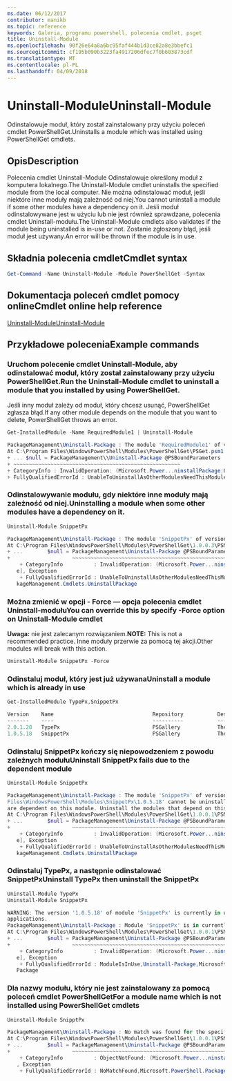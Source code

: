 ```yaml
---
ms.date: 06/12/2017
contributor: manikb
ms.topic: reference
keywords: Galeria, programu powershell, polecenia cmdlet, psget
title: Uninstall-Module
ms.openlocfilehash: 90f26e64a8a6bc95faf444b1d3ce82a8e3bbefc1
ms.sourcegitcommit: cf195b090b3223fa4917206dfec7f0b603873cdf
ms.translationtype: MT
ms.contentlocale: pl-PL
ms.lasthandoff: 04/09/2018
---
```

# <a name="uninstall-module"></a><span data-ttu-id="53f21-103">Uninstall-Module</span><span class="sxs-lookup"><span data-stu-id="53f21-103">Uninstall-Module</span></span>

<span data-ttu-id="53f21-104">Odinstalowuje moduł, który został zainstalowany przy użyciu poleceń cmdlet PowerShellGet.</span><span class="sxs-lookup"><span data-stu-id="53f21-104">Uninstalls a module which was installed using PowerShellGet cmdlets.</span></span>

## <a name="description"></a><span data-ttu-id="53f21-105">Opis</span><span class="sxs-lookup"><span data-stu-id="53f21-105">Description</span></span>

<span data-ttu-id="53f21-106">Polecenia cmdlet Uninstall-Module Odinstalowuje określony moduł z komputera lokalnego.</span><span class="sxs-lookup"><span data-stu-id="53f21-106">The Uninstall-Module cmdlet uninstalls the specified module from the local computer.</span></span>
<span data-ttu-id="53f21-107">Nie można odinstalować moduł, jeśli niektóre inne moduły mają zależność od niej.</span><span class="sxs-lookup"><span data-stu-id="53f21-107">You cannot uninstall a module if some other modules have a dependency on it.</span></span>
<span data-ttu-id="53f21-108">Jeśli moduł odinstalowywane jest w użyciu lub nie jest również sprawdzane, polecenia cmdlet Uninstall-modułu.</span><span class="sxs-lookup"><span data-stu-id="53f21-108">The Uninstall-Module cmdlets also validates if the module being uninstalled is in-use or not.</span></span> <span data-ttu-id="53f21-109">Zostanie zgłoszony błąd, jeśli moduł jest używany.</span><span class="sxs-lookup"><span data-stu-id="53f21-109">An error will be thrown if the module is in use.</span></span>

## <a name="cmdlet-syntax"></a><span data-ttu-id="53f21-110">Składnia polecenia cmdlet</span><span class="sxs-lookup"><span data-stu-id="53f21-110">Cmdlet syntax</span></span>
```powershell
Get-Command -Name Uninstall-Module -Module PowerShellGet -Syntax
```

## <a name="cmdlet-online-help-reference"></a><span data-ttu-id="53f21-111">Dokumentacja poleceń cmdlet pomocy online</span><span class="sxs-lookup"><span data-stu-id="53f21-111">Cmdlet online help reference</span></span>

[<span data-ttu-id="53f21-112">Uninstall-Module</span><span class="sxs-lookup"><span data-stu-id="53f21-112">Uninstall-Module</span></span>](http://go.microsoft.com/fwlink/?LinkId=526864)


## <a name="example-commands"></a><span data-ttu-id="53f21-113">Przykładowe polecenia</span><span class="sxs-lookup"><span data-stu-id="53f21-113">Example commands</span></span>

###  <a name="run-the-uninstall-module-cmdlet-to-uninstall-a-module-that-you-installed-by-using-powershellget"></a><span data-ttu-id="53f21-114">Uruchom polecenie cmdlet Uninstall-Module, aby odinstalować moduł, który został zainstalowany przy użyciu PowerShellGet.</span><span class="sxs-lookup"><span data-stu-id="53f21-114">Run the Uninstall-Module cmdlet to uninstall a module that you installed by using PowerShellGet.</span></span>
<span data-ttu-id="53f21-115">Jeśli inny moduł zależy od moduł, który chcesz usunąć, PowerShellGet zgłasza błąd.</span><span class="sxs-lookup"><span data-stu-id="53f21-115">If any other module depends on the module that you want to delete, PowerShellGet throws an error.</span></span>
```powershell
Get-InstalledModule -Name RequiredModule1 | Uninstall-Module

PackageManagement\Uninstall-Package : The module 'RequiredModule1' of version '2.5' in module base folder 'C:\Program Files\WindowsPowerShell\Modules\RequiredModule1\2.5' cannot be uninstalled, because one or more other modules 'ModuleWithDependencies2' are dependent on this module. Uninstall the modules that depend on this module before uninstalling module 'RequiredModule1'.
At C:\Program Files\WindowsPowerShell\Modules\PowerShellGet\PSGet.psm1:1303 char:25
+ ... $null = PackageManagement\\Uninstall-Package @PSBoundParameters
+ ~~~~~~~~~~~~~~~~~~~~~~~~~~~~~~~~~~~~~~~~~~~~~~~~~~~~~~
+ CategoryInfo : InvalidOperation: (Microsoft.Power...ninstallPackage:UninstallPackage) [Uninstall-Package], Exception
+ FullyQualifiedErrorId : UnableToUninstallAsOtherModulesNeedThisModule,Uninstall-Package,Microsoft.PowerShell.PackageManagement.Cmdlets.UninstallPackage
```

### <a name="uninstalling-a-module-when-some-other-modules-have-a-dependency-on-it"></a><span data-ttu-id="53f21-116">Odinstalowywanie modułu, gdy niektóre inne moduły mają zależność od niej.</span><span class="sxs-lookup"><span data-stu-id="53f21-116">Uninstalling a module when some other modules have a dependency on it.</span></span>

```powershell
Uninstall-Module SnippetPx

PackageManagement\Uninstall-Package : The module 'SnippetPx' of version '1.0.5.18' in module base folder 'C:\ProgramFiles\WindowsPowerShell\Modules\SnippetPx\1.0.5.18' cannot be uninstalled, because one or more other modules 'TypePx' are dependent on this module. Uninstall the modules that depend on this module before uninstalling module 'SnippetPx'.
At C:\Program Files\WindowsPowerShell\Modules\PowerShellGet\1.0.0.3\PSModule.psm1:1803 char:21
+ ...        $null = PackageManagement\Uninstall-Package @PSBoundParameters
+                    ~~~~~~~~~~~~~~~~~~~~~~~~~~~~~~~~~~~~~~~~~~~~~~~~~~~~~~
    + CategoryInfo          : InvalidOperation: (Microsoft.Power...ninstallPackage:UninstallPackage) [Uninstall-Packag
   e], Exception
    + FullyQualifiedErrorId : UnableToUninstallAsOtherModulesNeedThisModule,Uninstall-Package,Microsoft.PowerShell.Pac
   kageManagement.Cmdlets.UninstallPackage
```

### <a name="you-can-override-this-by-specify--force-option-on-uninstall-module-cmdlet"></a><span data-ttu-id="53f21-117">Można zmienić w opcji - Force — opcja polecenia cmdlet Uninstall-modułu</span><span class="sxs-lookup"><span data-stu-id="53f21-117">You can override this by specify -Force option on Uninstall-Module cmdlet</span></span>
<span data-ttu-id="53f21-118">**Uwaga:** nie jest zalecanym rozwiązaniem.</span><span class="sxs-lookup"><span data-stu-id="53f21-118">**NOTE:** This is not a recommended practice.</span></span> <span data-ttu-id="53f21-119">Inne moduły przerwie za pomocą tej akcji.</span><span class="sxs-lookup"><span data-stu-id="53f21-119">Other modules will break with this action.</span></span>

```powershell
Uninstall-Module SnippetPx -Force
```

### <a name="uninstall-a-module-which-is-already-in-use"></a><span data-ttu-id="53f21-120">Odinstaluj moduł, który jest już używana</span><span class="sxs-lookup"><span data-stu-id="53f21-120">Uninstall a module which is already in use</span></span>

```powershell
Get-InstalledModule TypePx,SnippetPx

Version    Name                                Repository           Description
-------    ----                                ----------           -----------
2.0.1.20   TypePx                              PSGallery            The TypePx module adds properties and methods to...
1.0.5.18   SnippetPx                           PSGallery            The SnippetPx module enhances the snippet experi...
```

### <a name="uninstall-snippetpx-fails-due-to-the-dependent-module"></a><span data-ttu-id="53f21-121">Odinstaluj SnippetPx kończy się niepowodzeniem z powodu zależnych modułu</span><span class="sxs-lookup"><span data-stu-id="53f21-121">Uninstall SnippetPx fails due to the dependent module</span></span>

```powershell
Uninstall-Module SnippetPx

PackageManagement\Uninstall-Package : The module 'SnippetPx' of version '1.0.5.18' in module base folder 'C:\Program
Files\WindowsPowerShell\Modules\SnippetPx\1.0.5.18' cannot be uninstalled, because one or more other modules 'TypePx'
are dependent on this module. Uninstall the modules that depend on this module before uninstalling module 'SnippetPx'.
At C:\Program Files\WindowsPowerShell\Modules\PowerShellGet\1.0.0.1\PSModule.psm1:1914 char:21
+ ...        $null = PackageManagement\Uninstall-Package @PSBoundParameters
+                    ~~~~~~~~~~~~~~~~~~~~~~~~~~~~~~~~~~~~~~~~~~~~~~~~~~~~~~
    + CategoryInfo          : InvalidOperation: (Microsoft.Power...ninstallPackage:UninstallPackage) [Uninstall-Packag
   e], Exception
    + FullyQualifiedErrorId : UnableToUninstallAsOtherModulesNeedThisModule,Uninstall-Package,Microsoft.PowerShell.Pac
   kageManagement.Cmdlets.UninstallPackage
```

### <a name="uninstall-typepx-then-uninstall-the-snippetpx"></a><span data-ttu-id="53f21-122">Odinstaluj TypePx, a następnie odinstalować SnippetPx</span><span class="sxs-lookup"><span data-stu-id="53f21-122">Uninstall TypePx then uninstall the SnippetPx</span></span>

```powershell
Uninstall-Module TypePx
Uninstall-Module SnippetPx

WARNING: The version '1.0.5.18' of module 'SnippetPx' is currently in use. Retry the operation after closing the
applications.
PackageManagement\Uninstall-Package : Module 'SnippetPx' is in currently in use.
At C:\Program Files\WindowsPowerShell\Modules\PowerShellGet\1.0.0.1\PSModule.psm1:1914 char:21
+ ...        $null = PackageManagement\Uninstall-Package @PSBoundParameters
+                    ~~~~~~~~~~~~~~~~~~~~~~~~~~~~~~~~~~~~~~~~~~~~~~~~~~~~~~
    + CategoryInfo          : InvalidOperation: (Microsoft.Power...ninstallPackage:UninstallPackage) [Uninstall-Packag
   e], Exception
    + FullyQualifiedErrorId : ModuleIsInUse,Uninstall-Package,Microsoft.PowerShell.PackageManagement.Cmdlets.Uninstall
   Package
```


### <a name="for-a-module-name-which-is-not-installed-using-powershellget-cmdlets"></a><span data-ttu-id="53f21-123">Dla nazwy modułu, który nie jest zainstalowany za pomocą poleceń cmdlet PowerShellGet</span><span class="sxs-lookup"><span data-stu-id="53f21-123">For a module name which is not installed using PowerShellGet cmdlets</span></span>

```powershell
Uninstall-Module SnipptPx

PackageManagement\Uninstall-Package : No match was found for the specified search criteria and module names 'SnipptPx'.
At C:\Program Files\WindowsPowerShell\Modules\PowerShellGet\1.0.0.1\PSModule.psm1:1914 char:21
+ ...        $null = PackageManagement\Uninstall-Package @PSBoundParameters
+                    ~~~~~~~~~~~~~~~~~~~~~~~~~~~~~~~~~~~~~~~~~~~~~~~~~~~~~~
    + CategoryInfo          : ObjectNotFound: (Microsoft.Power...ninstallPackage:UninstallPackage) [Uninstall-Package]
   , Exception
    + FullyQualifiedErrorId : NoMatchFound,Microsoft.PowerShell.PackageManagement.Cmdlets.UninstallPackage
```